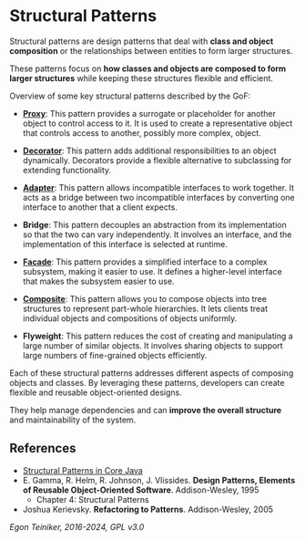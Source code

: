 # Structural Patterns

Structural patterns are design patterns that deal with **class and object 
composition** or the relationships between entities to form larger structures. 

These patterns focus on **how classes and objects are composed to form 
larger structures** while keeping these structures flexible and efficient.


Overview of some key structural patterns described by the GoF:

* [**Proxy**](proxy/README.md): 
  This pattern provides a surrogate or placeholder for another object 
  to control access to it. It is used to create a representative object that 
  controls access to another, possibly more complex, object.

* [**Decorator**](decorator/README.md):
  This pattern adds additional responsibilities to an object dynamically.
  Decorators provide a flexible alternative to subclassing for extending
  functionality.

* [**Adapter**](adapter/README.md):
  This pattern allows incompatible interfaces to work together. It acts 
  as a bridge between two incompatible interfaces by converting one interface 
  to another that a client expects.

* **Bridge**: 
  This pattern decouples an abstraction from its implementation so that 
  the two can vary independently. It involves an interface, and the implementation 
  of this interface is selected at runtime.

* [**Facade**](facade/README.md): 
  This pattern provides a simplified interface to a complex subsystem, making 
  it easier to use. It defines a higher-level interface that makes the subsystem
  easier to use.

* [**Composite**](composite/README.md): 
  This pattern allows you to compose objects into tree structures to represent
  part-whole hierarchies. It lets clients treat individual objects and compositions
  of objects uniformly.

* **Flyweight**: 
  This pattern reduces the cost of creating and manipulating a large number 
  of similar objects. It involves sharing objects to support large numbers 
  of fine-grained objects efficiently.

Each of these structural patterns addresses different aspects of composing 
objects and classes. By leveraging these patterns, developers can create 
flexible and reusable object-oriented designs. 

They help manage dependencies and can **improve the overall structure** and 
maintainability of the system.





## References
* [Structural Patterns in Core Java](https://www.baeldung.com/java-core-structural-patterns)
* E. Gamma, R. Helm, R. Johnson, J. Vlissides. **Design Patterns, Elements of Reusable Object-Oriented Software**. Addison-Wesley, 1995
  * Chapter 4: Structural Patterns 
* Joshua Kerievsky. **Refactoring to Patterns**. Addison-Wesley, 2005

*Egon Teiniker, 2016-2024, GPL v3.0*
